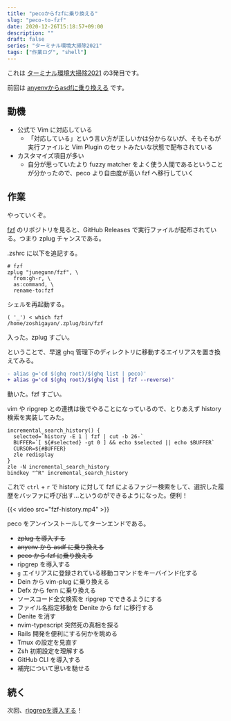 ```yaml
---
title: "pecoからfzfに乗り換える"
slug: "peco-to-fzf"
date: 2020-12-26T15:18:57+09:00
description: ""
draft: false
series: "ターミナル環境大掃除2021"
tags: ["作業ログ", "shell"]
---
```


これは [ターミナル環境大掃除2021](/renew-terminal-env-2021) の3発目です。

前回は [anyenvからasdfに乗り換える](/anyenv-to-asdf) です。

## 動機

* 公式で Vim に対応している
  * 「対応している」という言い方が正しいかは分からないが、そもそもが実行ファイルと Vim Plugin のセットみたいな状態で配布されている
* カスタマイズ項目が多い
  * 自分が思っていたより fuzzy matcher をよく使う人間であるということが分かったので、peco より自由度が高い fzf へ移行していく

## 作業

やっていくぞ。

[fzf](https://github.com/junegunn/fzf) のリポジトリを見ると、GitHub Releases で実行ファイルが配布されている。つまり zplug チャンスである。

.zshrc に以下を追記する。

```
# fzf
zplug "junegunn/fzf", \
  from:gh-r, \
  as:command, \
  rename-to:fzf
```

シェルを再起動する。

```
( '_') < which fzf
/home/zoshigayan/.zplug/bin/fzf
```

入った。zplug すごい。

ということで、早速 ghq 管理下のディレクトリに移動するエイリアスを置き換えてみる。

```diff
- alias g='cd $(ghq root)/$(ghq list | peco)'
+ alias g='cd $(ghq root)/$(ghq list | fzf --reverse)'
```

動いた。fzf すごい。

vim や ripgrep との連携は後でやることになっているので、とりあえず history 検索を実装してみた。

```shell
incremental_search_history() {
  selected=`history -E 1 | fzf | cut -b 26-`
  BUFFER=`[ ${#selected} -gt 0 ] && echo $selected || echo $BUFFER`
  CURSOR=${#BUFFER}
  zle redisplay
}
zle -N incremental_search_history
bindkey "^R" incremental_search_history
```

これで `ctrl` + `r` で history に対して fzf によるファジー検索をして、選択した履歴をバッファに呼び出す…というのができるようになった。便利！

{{< video src="fzf-history.mp4" >}}

peco をアンインストールしてターンエンドである。

* ~~zplug を導入する~~
* ~~anyenv から asdf に乗り換える~~
* ~~peco から fzf に乗り換える~~
* ripgrep を導入する
* `g` エイリアスに登録されている移動コマンドをキーバインド化する
* Dein から vim-plug に乗り換える
* Defx から fern に乗り換える
* ソースコード全文検索を ripgrep でできるようにする
* ファイル名指定移動を Denite から fzf に移行する
* Denite を消す
* nvim-typescript 突然死の真相を探る
* Rails 開発を便利にする何かを眺める
* Tmux の設定を見直す
* Zsh 初期設定を理解する
* GitHub CLI を導入する
* 補完について思いを馳せる

## 続く

次回、[ripgrepを導入する](/install-ripgrep)！
